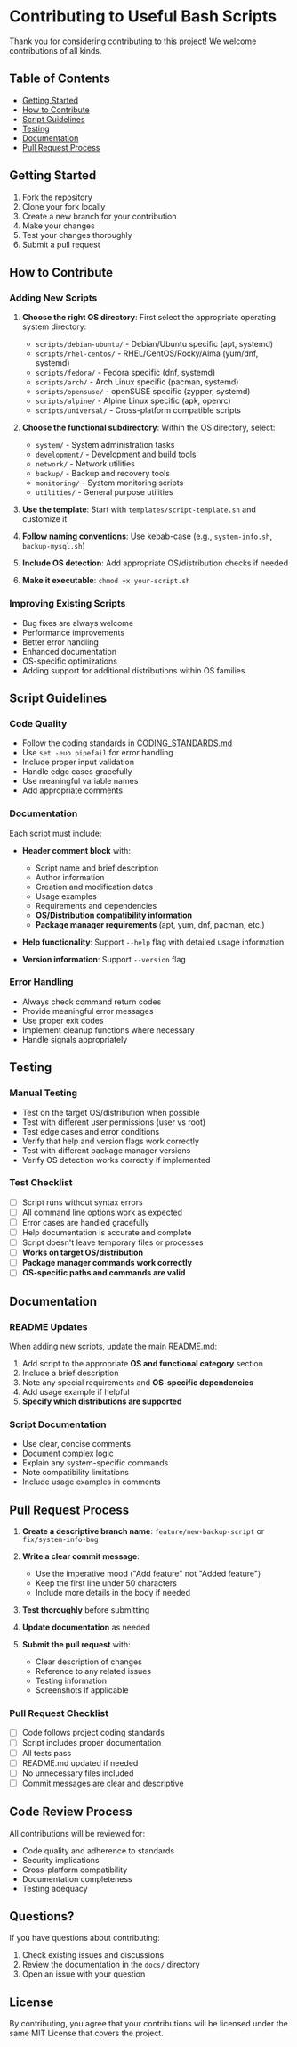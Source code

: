 # Contributing to Useful Bash Scripts

Thank you for considering contributing to this project! We welcome contributions of all kinds.

## Table of Contents

- [Getting Started](#getting-started)
- [How to Contribute](#how-to-contribute)
- [Script Guidelines](#script-guidelines)
- [Testing](#testing)
- [Documentation](#documentation)
- [Pull Request Process](#pull-request-process)

## Getting Started

1. Fork the repository
2. Clone your fork locally
3. Create a new branch for your contribution
4. Make your changes
5. Test your changes thoroughly
6. Submit a pull request

## How to Contribute

### Adding New Scripts

1. **Choose the right OS directory**: First select the appropriate operating system directory:
   - `scripts/debian-ubuntu/` - Debian/Ubuntu specific (apt, systemd)
   - `scripts/rhel-centos/` - RHEL/CentOS/Rocky/Alma (yum/dnf, systemd)
   - `scripts/fedora/` - Fedora specific (dnf, systemd)
   - `scripts/arch/` - Arch Linux specific (pacman, systemd)
   - `scripts/opensuse/` - openSUSE specific (zypper, systemd)
   - `scripts/alpine/` - Alpine Linux specific (apk, openrc)
   - `scripts/universal/` - Cross-platform compatible scripts

2. **Choose the functional subdirectory**: Within the OS directory, select:
   - `system/` - System administration tasks
   - `development/` - Development and build tools
   - `network/` - Network utilities
   - `backup/` - Backup and recovery tools
   - `monitoring/` - System monitoring scripts
   - `utilities/` - General purpose utilities

3. **Use the template**: Start with `templates/script-template.sh` and customize it
4. **Follow naming conventions**: Use kebab-case (e.g., `system-info.sh`, `backup-mysql.sh`)
5. **Include OS detection**: Add appropriate OS/distribution checks if needed
6. **Make it executable**: `chmod +x your-script.sh`

### Improving Existing Scripts

- Bug fixes are always welcome
- Performance improvements
- Better error handling
- Enhanced documentation
- OS-specific optimizations
- Adding support for additional distributions within OS families

## Script Guidelines

### Code Quality

- Follow the coding standards in [CODING_STANDARDS.md](CODING_STANDARDS.md)
- Use `set -euo pipefail` for error handling
- Include proper input validation
- Handle edge cases gracefully
- Use meaningful variable names
- Add appropriate comments

### Documentation

Each script must include:

- **Header comment block** with:
  - Script name and brief description
  - Author information
  - Creation and modification dates
  - Usage examples
  - Requirements and dependencies
  - **OS/Distribution compatibility information**
  - **Package manager requirements** (apt, yum, dnf, pacman, etc.)

- **Help functionality**: Support `--help` flag with detailed usage information
- **Version information**: Support `--version` flag

### Error Handling

- Always check command return codes
- Provide meaningful error messages
- Use proper exit codes
- Implement cleanup functions where necessary
- Handle signals appropriately

## Testing

### Manual Testing

- Test on the target OS/distribution when possible
- Test with different user permissions (user vs root)
- Test edge cases and error conditions
- Verify that help and version flags work correctly
- Test with different package manager versions
- Verify OS detection works correctly if implemented

### Test Checklist

- [ ] Script runs without syntax errors
- [ ] All command line options work as expected
- [ ] Error cases are handled gracefully
- [ ] Help documentation is accurate and complete
- [ ] Script doesn't leave temporary files or processes
- [ ] **Works on target OS/distribution**
- [ ] **Package manager commands work correctly**
- [ ] **OS-specific paths and commands are valid**

## Documentation

### README Updates

When adding new scripts, update the main README.md:

1. Add script to the appropriate **OS and functional category** section
2. Include a brief description
3. Note any special requirements and **OS-specific dependencies**
4. Add usage example if helpful
5. **Specify which distributions are supported**

### Script Documentation

- Use clear, concise comments
- Document complex logic
- Explain any system-specific commands
- Note compatibility limitations
- Include usage examples in comments

## Pull Request Process

1. **Create a descriptive branch name**: `feature/new-backup-script` or `fix/system-info-bug`

2. **Write a clear commit message**:
   - Use the imperative mood ("Add feature" not "Added feature")
   - Keep the first line under 50 characters
   - Include more details in the body if needed

3. **Test thoroughly** before submitting

4. **Update documentation** as needed

5. **Submit the pull request** with:
   - Clear description of changes
   - Reference to any related issues
   - Testing information
   - Screenshots if applicable

### Pull Request Checklist

- [ ] Code follows project coding standards
- [ ] Script includes proper documentation
- [ ] All tests pass
- [ ] README.md updated if needed
- [ ] No unnecessary files included
- [ ] Commit messages are clear and descriptive

## Code Review Process

All contributions will be reviewed for:

- Code quality and adherence to standards
- Security implications
- Cross-platform compatibility
- Documentation completeness
- Testing adequacy

## Questions?

If you have questions about contributing:

1. Check existing issues and discussions
2. Review the documentation in the `docs/` directory
3. Open an issue with your question

## License

By contributing, you agree that your contributions will be licensed under the same MIT License that covers the project.